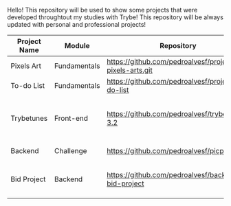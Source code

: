 Hello! This repository will be used to show some projects that were developed throughtout my studies with Trybe! 
This repository will be always updated with personal and professional projects! 

|Project Name|Module|Repository|Technologies|
|---|---|---|---|
Pixels Art|Fundamentals|https://github.com/pedroalvesf/project-pixels-arts.git|HTML, CSS & JS|
To-do List|Fundamentals|https://github.com/pedroalvesf/project-to-do-list|HTML, CSS & JS|
Trybetunes|Front-end|https://github.com/pedroalvesf/trybetunes-3.2|React, Router, Tailwind, Vite, React Icons, DaisyUi|
Backend|Challenge|https://github.com/pedroalvesf/picpay-java|Java, Spring Boot, JPA|
Bid Project|Backend|https://github.com/pedroalvesf/backend-bid-project|Node.js, TypeScript, Nest, Prisma, Docker|
